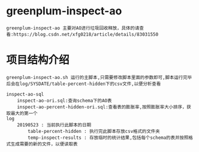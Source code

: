 # greenplum-inspect-ao
	greenplum-inspect-ao 主要对AO进行垃圾回收释放，具体的请查看:https://blog.csdn.net/xfg0218/article/details/83031550

# 项目结构介绍
	greenplum-inspect-ao.sh 运行的主脚本,只需要修改脚本里面的参数即可,脚本运行完毕后会在log/SYSDATE/table-percent-hidden下的csv文件,以便分析查看
	
	inspect-ao-sql
		inspect-ao-ori.sql:查询schema下的AO表
		inspect-ao-percent-hidden-ori.sql:查看表的膨胀率,按照膨胀率大小排序，获取最大的第一个
	log
		20190523 : 当前执行此脚本的日期
			table-percent-hidden : 执行完此脚本存放csv格式的文件夹
			temp-inspect-results : 存放临时的统计结果,包括每个schema的表并按照格式生成需要的新的文件，以便读取表
# 
